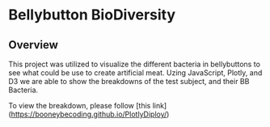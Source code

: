 # Bellybutton BioDiversity

## Overview

This project was utilized to visualize the different bacteria in bellybuttons to see what could be use to create artificial meat.  Uzing JavaScript, Plotly, and D3 we are able to show the breakdowns of the test subject, and their BB Bacteria.

To view the breakdown, please follow [this link] (https://booneybecoding.github.io/PlotlyDiploy/)
